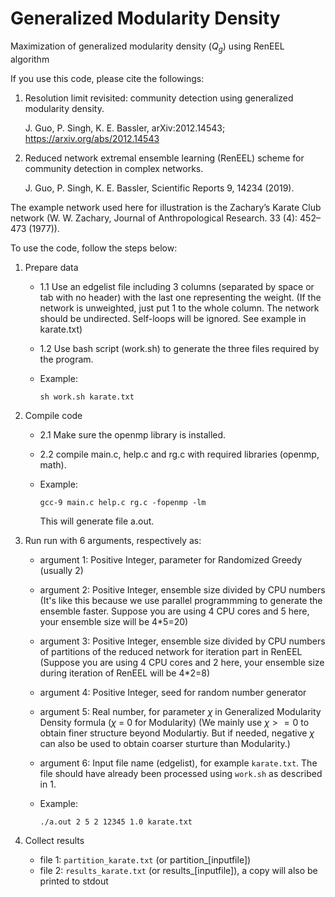# Generalized Modularity Density

Maximization of generalized modularity density ($Q_g$) using RenEEL algorithm


If you use this code, please cite the followings:

1. Resolution limit revisited: community detection using generalized modularity density.

	J. Guo, P. Singh, K. E. Bassler, arXiv:2012.14543; https://arxiv.org/abs/2012.14543

2. Reduced network extremal ensemble learning (RenEEL) scheme for community detection in complex networks.

	J. Guo, P. Singh, K. E. Bassler, Scientific Reports 9, 14234 (2019).

The example network used here for illustration is the Zachary’s Karate Club network (W. W. Zachary, Journal of Anthropological Research. 33 (4): 452–473 (1977)).


To use the code, follow the steps below:

1. Prepare data

	* 1.1 Use an edgelist file including 3 columns (separated by space or tab with no header) with the last one representing the weight. (If the network is unweighted, just put 1 to the whole column. The network should be undirected. Self-loops will be ignored. See example in karate.txt)
	* 1.2 Use bash script (work.sh) to generate the three files required by the program. 
	* Example:

		`sh work.sh karate.txt` 


2. Compile code

	* 2.1 Make sure the openmp library is installed.
	* 2.2 compile main.c, help.c and rg.c with required libraries (openmp, math).
	* Example:

		`gcc-9 main.c help.c rg.c -fopenmp -lm`

		This will generate file a.out.

3. Run
	run with 6 arguments, respectively as:
	* argument 1: Positive Integer, parameter for Randomized Greedy  (usually 2)
	* argument 2: Positive Integer, ensemble size divided by CPU numbers (It's like this because we use parallel programmming to generate the ensemble faster. Suppose you are using 4 CPU cores and 5 here, your ensemble size will be 4*5=20)
	* argument 3: Positive Integer, ensemble size divided by CPU numbers of partitions of the reduced network for iteration part in RenEEL (Suppose you are using 4 CPU cores and 2 here, your ensemble size during iteration of RenEEL will be 4*2=8)
	* argument 4: Positive Integer, seed for random number generator
	* argument 5: Real number, for parameter $\chi$ in Generalized Modularity Density formula ($\chi$ = 0 for Modularity) (We mainly use $\chi>=0$ to obtain finer structure beyond Modulartiy. But if needed, negative $\chi$ can also be used to obtain coarser sturture than Modularity.)
	* argument 6: Input file name (edgelist), for example `karate.txt`. The file should have already been processed using `work.sh` as described in 1.

	* Example:

		`./a.out 2 5 2 12345 1.0 karate.txt`

4. Collect results

	* file 1: `partition_karate.txt` (or partition_[inputfile])
	* file 2: `results_karate.txt` (or results_[inputfile]), a copy will also be printed to stdout

